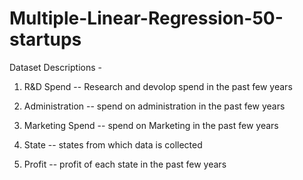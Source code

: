 # Multiple-Linear-Regression-50-startups
Dataset Descriptions - 

1. R&D Spend -- Research and devolop spend in the past few years

2. Administration -- spend on administration in the past few years

3. Marketing Spend -- spend on Marketing in the past few years

4. State -- states from which data is collected

5. Profit  -- profit of each state in the past few years

